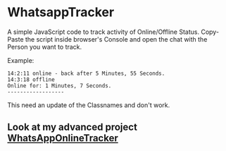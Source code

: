 # WhatsappTracker

A simple JavaScript code to track activity of Online/Offline Status.
Copy-Paste the script inside browser's Console and open the chat with the Person you want to track.

Example:
```
14:2:11 online - back after 5 Minutes, 55 Seconds.
14:3:18 offline
Online for: 1 Minutes, 7 Seconds.
------------------
```
This need an update of the Classnames and don't work.

## Look at my advanced project [WhatsAppOnlineTracker](https://github.com/mathe1/WhatsAppOnlineTracker)
